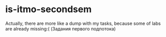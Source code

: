 # is-itmo-secondsem
Actually, there are more like a dump with my tasks, because some of labs are already missing:(
(Задания первого подпотока)
